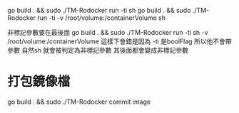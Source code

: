 go build . && sudo ./TM-Rodocker run -ti sh
go build . && sudo ./TM-Rodocker run -ti -v /root/volume:/containerVolume sh 


非標記參數要在最後面
go build . && sudo ./TM-Rodocker run -ti sh -v /root/volume:/containerVolume
這樣下會錯是因為 -ti 是boolFlag 所以他不會帶參數 自然sh 就會被判定為非標記參數 
其後面都會變成非標記參數

# 打包鏡像檔
go build . && sudo ./TM-Rodocker commit image